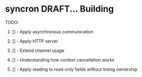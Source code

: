# syncron  DRAFT... Building

TODO:

 1. [] - Apply asynchronous communication
 
 2. [] - Apply HTTP server
 
 3. [] - Extend channel usage
 
 4. [] - Understanding how context cancellation works
 
 5. [] - Apply reading to read-only fields without losing ownership
